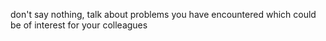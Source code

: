 don't say nothing, talk about problems you have encountered which could be of interest for your colleagues
